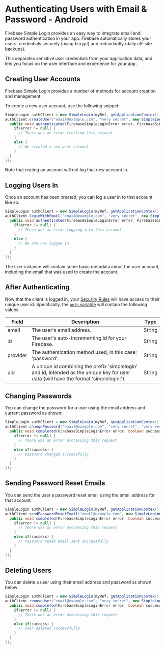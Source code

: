 # Authenticating Users with Email & Password - Android

Firebase Simple Login provides an easy way to integrate email and password authentication in your app. Firebase automatically stores your users' credentials securely (using bcrypt) and redundantly (daily off-site backups).

This separates sensitive user credentials from your application data, and lets you focus on the user interface and experience for your app.


## Creating User Accounts

Firebase Simple Login provides a number of methods for account creation and management.

To create a new user account, use the following snippet:

```java
SimpleLogin authClient = new SimpleLogin(myRef, getApplicationContex());
authClient.createUser("email@example.com", "very secret", new SimpleLoginAuthenticatedHandler() {
  public void authenticated(FirebaseSimpleLoginError error, FirebaseSimpleLoginUser user) {
    if(error != null) {
      // There was an error creating this account
    }
    else {
      // We created a new user account
    }
  }
});
```

Note that reating an account will not log that new account in.


## Logging Users In

Once an account has been created, you can log a user in to that account like so:

```java
SimpleLogin authClient = new SimpleLogin(myRef, getApplicationContex());
authClient.loginWithEmail("email@example.com", "very secret", new SimpleLoginAuthenticatedHandler() {
  public void authenticated(FirebaseSimpleLoginError error, FirebaseSimpleLoginUser user) {
    if(error != null) {
      // There was an error logging into this account
    }
    else {
      // We are now logged in
    }
  }
});
```

The `User` instance will contain some basic metadata about the user account, including the email that was used to create the account.


## After Authenticating

Now that the client is logged in, your [Security Rules](https://www.firebase.com/docs/android/guide/securing-data.html) will have access to their unique user id. Specifically, the [`auth` variable](TODO) will contain the following values:

| Field | Description | Type |
| --- | --- | --- |
| email | The user's email address. | String |
| id | The user's auto-incrementing id for your Firebase. | String |
| provider | The authentication method used, in this case: 'password'. | String |
| uid | A unique id combining the prefix 'simplelogin' and id, intended as the unique key for user data (will have the format 'simplelogin:<id>'). | String |


## Changing Passwords

You can change the password for a user using the email address and current password as shown:

```java
SimpleLogin authClient = new SimpleLogin(myRef, getApplicationContex());
authClient.changePassword("email@example.com", "very secret", "very very secret", new SimpleLoginCompletionHandler() {
  public void completed(FirebaseSimpleLoginError error, boolean success) {
    if(error != null) {
      // There was an error processing this request
    }
    else if(success) {
      // Password changed successfully
    }
  }
});
```


## Sending Password Reset Emails

You can send the user a password reset email using the email address for that account:

```java
SimpleLogin authClient = new SimpleLogin(myRef, getApplicationContex());
authClient.sendPasswordResetEmail("email@example.com", new SimpleLoginCompletionHandler() {
  public void completed(FirebaseSimpleLoginError error, boolean success) {
    if(error != null) {
      // There was an error processing this request
    }
    else if(success) {
      // Password reset email sent successfully
    }
  }
});
```


## Deleting Users

You can delete a user using their email address and password as shown below:

```java
SimpleLogin authClient = new SimpleLogin(myRef, getApplicationContex());
authClient.removeUser("email@example.com", "very secret", new SimpleLoginCompletionHandler() {
  public void completed(FirebaseSimpleLoginError error, boolean success) {
    if(error != null) {
      // There was an error processing this request
    }
    else if(success) {
      // User deleted successfully
    }
  }
});
```
